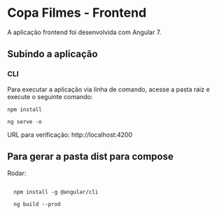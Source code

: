 # Copa Filmes - Frontend

A aplicação frontend foi desenvolvida com Angular 7.

## Subindo a aplicação

### CLI

Para executar a aplicação via linha de comando, acesse a pasta raiz e execute o seguinte comando:

    npm install

    ng serve -o

URL para verificação: http://localhost:4200

## Para gerar a pasta dist para compose

Rodar:

```shell

  npm install -g @angular/cli
  
  ng build --prod
```
